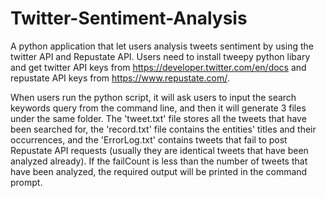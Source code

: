 # Twitter-Sentiment-Analysis
A python application that let users analysis tweets sentiment by using the twitter API and Repustate API. Users need to install tweepy python libary and get twitter API keys from https://developer.twitter.com/en/docs and repustate API keys from https://www.repustate.com/. 

 When users run the python script, it will ask users to input the search keywords query from the command line, and then it will generate 3 files under the same folder. The 'tweet.txt' file stores all the tweets that have been searched for, the 'record.txt' file contains the entities' titles and their occurrences, and the 'ErrorLog.txt' contains tweets that fail to post Repustate API requests (usually they are identical tweets that have been analyzed already). If the failCount is less than the number of tweets that have been analyzed, the required output will be printed in the command prompt. 